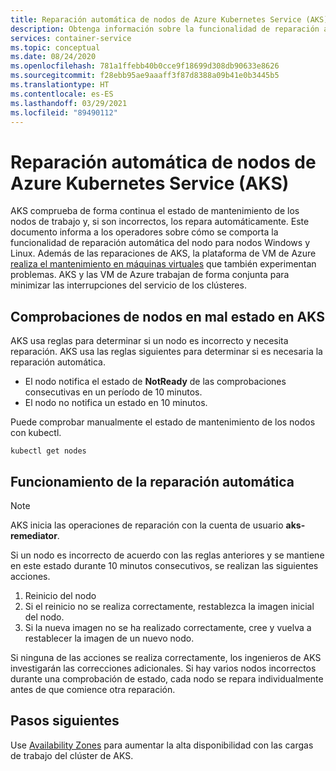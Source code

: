 ```yaml
---
title: Reparación automática de nodos de Azure Kubernetes Service (AKS)
description: Obtenga información sobre la funcionalidad de reparación automática de nodos y cómo AKS corrige los nodos de trabajo interrumpidos.
services: container-service
ms.topic: conceptual
ms.date: 08/24/2020
ms.openlocfilehash: 781a1ffebb40b0cce9f18699d308db90633e8626
ms.sourcegitcommit: f28ebb95ae9aaaff3f87d8388a09b41e0b3445b5
ms.translationtype: HT
ms.contentlocale: es-ES
ms.lasthandoff: 03/29/2021
ms.locfileid: "89490112"
---
```

# <a name="azure-kubernetes-service-aks-node-auto-repair"></a>Reparación automática de nodos de Azure Kubernetes Service (AKS)

AKS comprueba de forma continua el estado de mantenimiento de los nodos de trabajo y, si son incorrectos, los repara automáticamente. Este documento informa a los operadores sobre cómo se comporta la funcionalidad de reparación automática del nodo para nodos Windows y Linux. Además de las reparaciones de AKS, la plataforma de VM de Azure [realiza el mantenimiento en máquinas virtuales][vm-updates] que también experimentan problemas. AKS y las VM de Azure trabajan de forma conjunta para minimizar las interrupciones del servicio de los clústeres.

## <a name="how-aks-checks-for-unhealthy-nodes"></a>Comprobaciones de nodos en mal estado en AKS

AKS usa reglas para determinar si un nodo es incorrecto y necesita reparación. AKS usa las reglas siguientes para determinar si es necesaria la reparación automática.

* El nodo notifica el estado de **NotReady** de las comprobaciones consecutivas en un período de 10 minutos.
* El nodo no notifica un estado en 10 minutos.

Puede comprobar manualmente el estado de mantenimiento de los nodos con kubectl.

```
kubectl get nodes
```

## <a name="how-automatic-repair-works"></a>Funcionamiento de la reparación automática

> [!Note]
> AKS inicia las operaciones de reparación con la cuenta de usuario **aks-remediator**.

Si un nodo es incorrecto de acuerdo con las reglas anteriores y se mantiene en este estado durante 10 minutos consecutivos, se realizan las siguientes acciones.

1. Reinicio del nodo
1. Si el reinicio no se realiza correctamente, restablezca la imagen inicial del nodo.
1. Si la nueva imagen no se ha realizado correctamente, cree y vuelva a restablecer la imagen de un nuevo nodo.

Si ninguna de las acciones se realiza correctamente, los ingenieros de AKS investigarán las correcciones adicionales. Si hay varios nodos incorrectos durante una comprobación de estado, cada nodo se repara individualmente antes de que comience otra reparación.

## <a name="next-steps"></a>Pasos siguientes

Use [Availability Zones][availability-zones] para aumentar la alta disponibilidad con las cargas de trabajo del clúster de AKS.

<!-- LINKS - External -->

<!-- LINKS - Internal -->
[availability-zones]: ./availability-zones.md
[vm-updates]: ../virtual-machines/maintenance-and-updates.md
